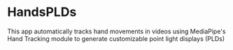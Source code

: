 # HandsPLDs
This app automatically tracks hand movements in videos using MediaPipe's Hand Tracking module to generate customizable point light displays (PLDs)
